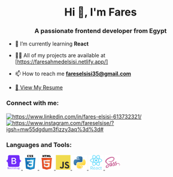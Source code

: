 <h1 align="center">Hi 👋, I'm Fares</h1>
<h3 align="center">A passionate frontend developer from Egypt</h3>

- 🌱 I’m currently learning **React**

- 👨‍💻 All of my projects are available at [https://faresahmedelsisi.netlify.app/] 

- 📫 How to reach me **fareselsisi35@gmail.com**
- [📄 View My Resume]([https://drive.google.com/file/d/.../view](https://drive.google.com/file/d/1_TQkeB6te1Yijjb3aWZFRA7w67pipWbF/view))


<h3 align="left">Connect with me:</h3>
<p align="left">
<a href="https://www.linkedin.com/in/fares-elsisi-613732321/" target="blank"><img align="center" src="https://raw.githubusercontent.com/rahuldkjain/github-profile-readme-generator/master/src/images/icons/Social/linked-in-alt.svg" alt="https://www.linkedin.com/in/fares-elsisi-613732321/" height="30" width="40" /></a>
<a href="https://www.instagram.com/fareselsise/?igsh=MW55dGduM3FiZzY3aQ%3D%3D#" target="blank"><img align="center" src="https://raw.githubusercontent.com/rahuldkjain/github-profile-readme-generator/master/src/images/icons/Social/instagram.svg" alt="https://www.instagram.com/fareselsise/?igsh=mw55dgdum3fizzy3aq%3d%3d#" height="30" width="40" /></a>
</p>

<h3 align="left">Languages and Tools:</h3>
<p align="left"> <a href="https://getbootstrap.com" target="_blank" rel="noreferrer"> <img src="https://raw.githubusercontent.com/devicons/devicon/master/icons/bootstrap/bootstrap-plain-wordmark.svg" alt="bootstrap" width="40" height="40"/> </a> <a href="https://www.w3schools.com/css/" target="_blank" rel="noreferrer"> <img src="https://raw.githubusercontent.com/devicons/devicon/master/icons/css3/css3-original-wordmark.svg" alt="css3" width="40" height="40"/> </a> <a href="https://www.w3.org/html/" target="_blank" rel="noreferrer"> <img src="https://raw.githubusercontent.com/devicons/devicon/master/icons/html5/html5-original-wordmark.svg" alt="html5" width="40" height="40"/> </a> <a href="https://developer.mozilla.org/en-US/docs/Web/JavaScript" target="_blank" rel="noreferrer"> <img src="https://raw.githubusercontent.com/devicons/devicon/master/icons/javascript/javascript-original.svg" alt="javascript" width="40" height="40"/> </a> <a href="https://www.python.org" target="_blank" rel="noreferrer"> <img src="https://raw.githubusercontent.com/devicons/devicon/master/icons/python/python-original.svg" alt="python" width="40" height="40"/> </a> <a href="https://reactjs.org/" target="_blank" rel="noreferrer"> <img src="https://raw.githubusercontent.com/devicons/devicon/master/icons/react/react-original-wordmark.svg" alt="react" width="40" height="40"/> </a> <a href="https://sass-lang.com" target="_blank" rel="noreferrer"> <img src="https://raw.githubusercontent.com/devicons/devicon/master/icons/sass/sass-original.svg" alt="sass" width="40" height="40"/> </a> </p>
